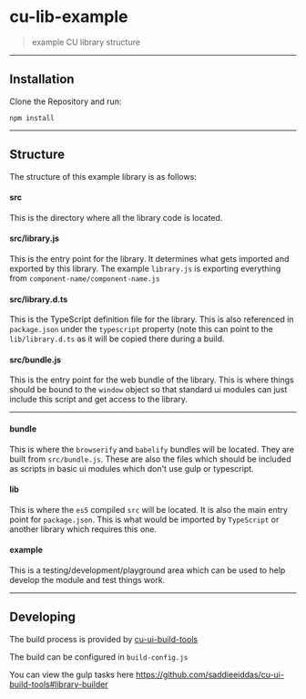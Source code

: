 cu-lib-example
==============

> example CU library structure

---

Installation
------------

Clone the Repository and run:

```
npm install
```

---


Structure
---------

The structure of this example library is as follows:

#### src

This is the directory where all the library code is located.


#### src/library.js

This is the entry point for the library. It determines what gets imported and exported by this library.
The example `library.js` is exporting everything from `component-name/component-name.js`


#### src/library.d.ts

This is the TypeScript definition file for the library. This is also referenced in `package.json` under the `typescript`
property (note this can point to the `lib/library.d.ts` as it will be copied there during a build.


#### src/bundle.js

This is the entry point for the web bundle of the library. This is where things should be bound to the `window` object
so that standard ui modules can just include this script and get access to the library.


---

#### bundle

This is where the `browserify` and `babelify` bundles will be located. They are built from `src/bundle.js`.
These are also the files which should be included as scripts in basic ui modules which don't use gulp or typescript.


#### lib

This is where the `es5` compiled `src` will be located. It is also the main entry point for `package.json`.
This is what would be imported by `TypeScript` or another library which requires this one.

#### example

This is a testing/development/playground area which can be used to help develop the module and test things work.


---

Developing
----------

The build process is provided by [cu-ui-build-tools](https://github.com/saddieeiddas/cu-ui-build-tools#library-builder)

The build can be configured in `build-config.js`

You can view the gulp tasks here https://github.com/saddieeiddas/cu-ui-build-tools#library-builder
